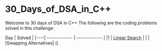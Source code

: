 # 30_Days_of_DSA_in_C++

Welcome to 30 days of DSA in C++
The following are the coding problems solved in this challenge:


Day | Solved |
|----| ------------- | ------------- |
|1 | [Linear Search](https://github.com/Shiw2807/WebD-Mini-Projects/tree/main/Day01_Expanding%20Cards) | 
|  | [Swapping Alternatives| ()

